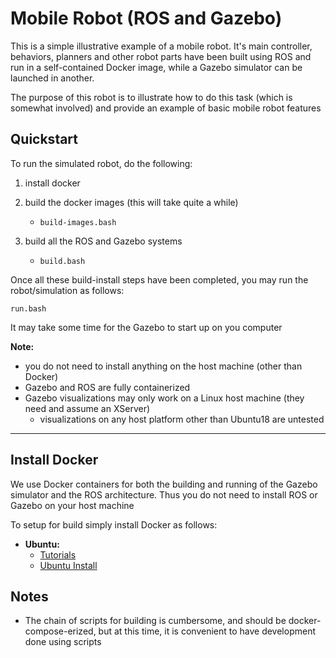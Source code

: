 # Mobile Robot (ROS and Gazebo)

This is a simple illustrative example of a mobile robot. It's main controller,
behaviors, planners and other robot parts have been built using ROS and run 
in a self-contained Docker image, while a Gazebo simulator can be launched 
in another.

The purpose of this robot is to illustrate how to do this task (which is 
somewhat involved) and provide an example of basic mobile robot features

## Quickstart

To run the simulated robot, do the following:

1. install docker

2. build the docker images (this will take quite a while)
    - `build-images.bash`

3. build all the ROS and Gazebo systems
    - `build.bash`

Once all these build-install steps have been completed, you may run the robot/simulation as follows:

`run.bash`

It may take some time for the Gazebo to start up on you computer

__Note:__
- you do not need to install anything on the host machine (other than Docker)
- Gazebo and ROS are fully containerized
- Gazebo visualizations may only work on a Linux host machine (they need and assume an XServer)
    - visualizations on any host platform other than Ubuntu18 are untested

------------------------------------------------------------------------------------------------------------------------

## Install Docker

We use Docker containers for both the building and running of the Gazebo 
simulator and the ROS architecture. Thus you do not need to install ROS or 
Gazebo on your host machine

To setup for build simply install Docker as follows:

- __Ubuntu:__ 
    - [Tutorials](https://www.digitalocean.com/community/tutorials/how-to-install-and-use-docker-on-ubuntu-18-04)
    - [Ubuntu Install](https://docs.docker.com/install/linux/docker-ce/ubuntu/)

## Notes
- The chain of scripts for building is cumbersome, and should be docker-compose-erized, but at this time, it is convenient to have development done using scripts